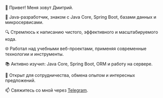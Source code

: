 👋 Привет! Меня зовут Дмитрий.

🚀 Java-разработчик, знаком с Java Core, Spring Boot, базами данных и микросервисами.

🔍 Стремлюсь к написанию чистого, эффективного и масштабируемого кода.

🌐 Работал над учебными веб-проектами, применяя современные технологии и инструменты.

📚 Активно изучил: Java Core, Spring Boot, ORM и работу на сервере.

🤝 Открыт для сотрудничества, обмена опытом и интересных предложений.

📫 Свяжитесь со мной через [Telegram](https://t.me/KoRVeRTD).
